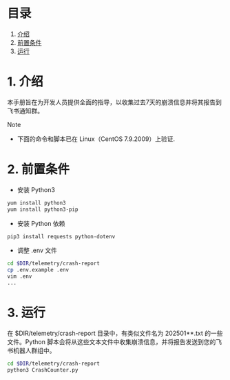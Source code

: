 # 目录

1. [介绍](#1-介绍)
1. [前置条件](#2-前置条件)
1. [运行](#3-运行)

# 1. 介绍

本手册旨在为开发人员提供全面的指导，以收集过去7天的崩溃信息并将其报告到飞书通知群。

> [!NOTE]
> - 下面的命令和脚本已在 Linux（CentOS 7.9.2009）上验证.

# 2. 前置条件

- 安装 Python3

```bash
yum install python3
yum install python3-pip
```

- 安装 Python 依赖

```bash
pip3 install requests python-dotenv
```

- 调整 .env 文件

```bash
cd $DIR/telemetry/crash-report
cp .env.example .env
vim .env
...
```

# 3. 运行

在 $DIR/telemetry/crash-report 目录中，有类似文件名为 202501**.txt 的一些文件。Python 脚本会将从这些文本文件中收集崩溃信息，并将报告发送到您的飞书机器人群组中。

```bash
cd $DIR/telemetry/crash-report
python3 CrashCounter.py
```
